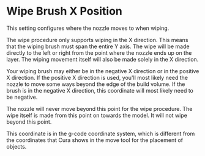 Wipe Brush X Position
====
This setting configures where the nozzle moves to when wiping.

The wipe procedure only supports wiping in the X direction. This means that the wiping brush must span the entire Y axis. The wipe will be made directly to the left or right from the point where the nozzle ends up on the layer. The wiping movement itself will also be made solely in the X direction.

Your wiping brush may either be in the negative X direction or in the positive X direction. If the positive X direction is used, you'll most likely need the nozzle to move some ways beyond the edge of the build volume. If the brush is in the negative X direction, this coordinate will most likely need to be negative.

The nozzle will never move beyond this point for the wipe procedure. The wipe itself is made from this point on towards the model. It will not wipe beyond this point.

This coordinate is in the g-code coordinate system, which is different from the coordinates that Cura shows in the move tool for the placement of objects.